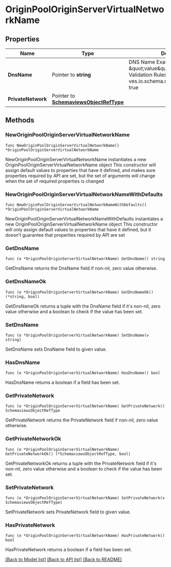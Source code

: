 # OriginPoolOriginServerVirtualNetworkName

## Properties

Name | Type | Description | Notes
------------ | ------------- | ------------- | -------------
**DnsName** | Pointer to **string** |  DNS Name  Example: &#x60; \&quot;value\&quot;&#x60;  Required: YES  Validation Rules:   ves.io.schema.rules.message.required: true  | [optional] 
**PrivateNetwork** | Pointer to [**SchemaviewsObjectRefType**](SchemaviewsObjectRefType.md) |  | [optional] 

## Methods

### NewOriginPoolOriginServerVirtualNetworkName

`func NewOriginPoolOriginServerVirtualNetworkName() *OriginPoolOriginServerVirtualNetworkName`

NewOriginPoolOriginServerVirtualNetworkName instantiates a new OriginPoolOriginServerVirtualNetworkName object
This constructor will assign default values to properties that have it defined,
and makes sure properties required by API are set, but the set of arguments
will change when the set of required properties is changed

### NewOriginPoolOriginServerVirtualNetworkNameWithDefaults

`func NewOriginPoolOriginServerVirtualNetworkNameWithDefaults() *OriginPoolOriginServerVirtualNetworkName`

NewOriginPoolOriginServerVirtualNetworkNameWithDefaults instantiates a new OriginPoolOriginServerVirtualNetworkName object
This constructor will only assign default values to properties that have it defined,
but it doesn't guarantee that properties required by API are set

### GetDnsName

`func (o *OriginPoolOriginServerVirtualNetworkName) GetDnsName() string`

GetDnsName returns the DnsName field if non-nil, zero value otherwise.

### GetDnsNameOk

`func (o *OriginPoolOriginServerVirtualNetworkName) GetDnsNameOk() (*string, bool)`

GetDnsNameOk returns a tuple with the DnsName field if it's non-nil, zero value otherwise
and a boolean to check if the value has been set.

### SetDnsName

`func (o *OriginPoolOriginServerVirtualNetworkName) SetDnsName(v string)`

SetDnsName sets DnsName field to given value.

### HasDnsName

`func (o *OriginPoolOriginServerVirtualNetworkName) HasDnsName() bool`

HasDnsName returns a boolean if a field has been set.

### GetPrivateNetwork

`func (o *OriginPoolOriginServerVirtualNetworkName) GetPrivateNetwork() SchemaviewsObjectRefType`

GetPrivateNetwork returns the PrivateNetwork field if non-nil, zero value otherwise.

### GetPrivateNetworkOk

`func (o *OriginPoolOriginServerVirtualNetworkName) GetPrivateNetworkOk() (*SchemaviewsObjectRefType, bool)`

GetPrivateNetworkOk returns a tuple with the PrivateNetwork field if it's non-nil, zero value otherwise
and a boolean to check if the value has been set.

### SetPrivateNetwork

`func (o *OriginPoolOriginServerVirtualNetworkName) SetPrivateNetwork(v SchemaviewsObjectRefType)`

SetPrivateNetwork sets PrivateNetwork field to given value.

### HasPrivateNetwork

`func (o *OriginPoolOriginServerVirtualNetworkName) HasPrivateNetwork() bool`

HasPrivateNetwork returns a boolean if a field has been set.


[[Back to Model list]](../README.md#documentation-for-models) [[Back to API list]](../README.md#documentation-for-api-endpoints) [[Back to README]](../README.md)


